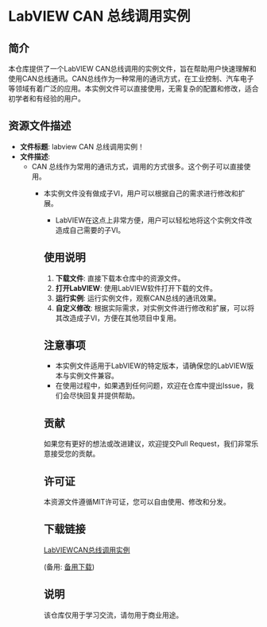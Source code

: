 # LabVIEW CAN 总线调用实例

## 简介

本仓库提供了一个LabVIEW CAN总线调用的实例文件，旨在帮助用户快速理解和使用CAN总线通讯。CAN总线作为一种常用的通讯方式，在工业控制、汽车电子等领域有着广泛的应用。本实例文件可以直接使用，无需复杂的配置和修改，适合初学者和有经验的用户。

## 资源文件描述

- **文件标题**: labview CAN 总线调用实例！
- **文件描述**: 
  - CAN 总线作为常用的通讯方式，调用的方式很多。这个例子可以直接使用。
    - 本实例文件没有做成子VI，用户可以根据自己的需求进行修改和扩展。
      - LabVIEW在这点上非常方便，用户可以轻松地将这个实例文件改造成自己需要的子VI。

      ## 使用说明

      1. **下载文件**: 直接下载本仓库中的资源文件。
      2. **打开LabVIEW**: 使用LabVIEW软件打开下载的文件。
      3. **运行实例**: 运行实例文件，观察CAN总线的通讯效果。
      4. **自定义修改**: 根据实际需求，对实例文件进行修改和扩展，可以将其改造成子VI，方便在其他项目中复用。

      ## 注意事项

      - 本实例文件适用于LabVIEW的特定版本，请确保您的LabVIEW版本与实例文件兼容。
      - 在使用过程中，如果遇到任何问题，欢迎在仓库中提出Issue，我们会尽快回复并提供帮助。

      ## 贡献

      如果您有更好的想法或改进建议，欢迎提交Pull Request，我们非常乐意接受您的贡献。

      ## 许可证

      本资源文件遵循MIT许可证，您可以自由使用、修改和分发。

      ## 下载链接
      [LabVIEWCAN总线调用实例](https://pan.quark.cn/s/26e5a26d3eb9) 

      (备用: [备用下载](https://pan.baidu.com/s/11fpM1JBNApL6n_9GPnucUg?pwd=1234))

      ## 说明

      该仓库仅用于学习交流，请勿用于商业用途。
